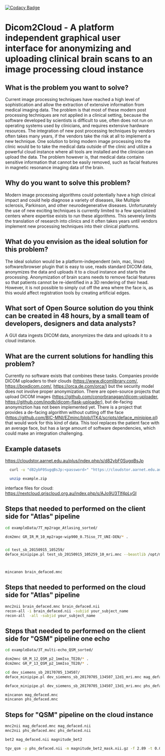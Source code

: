 [![Codacy Badge](https://api.codacy.com/project/badge/Grade/f26b00376cb2407bb1dbd107d8b1c53b)](https://www.codacy.com/app/stebo85/dicom2cloud?utm_source=github.com&amp;utm_medium=referral&amp;utm_content=CAIsr/dicom2cloud&amp;utm_campaign=Badge_Grade)

# Dicom2Cloud - A platform independent graphical user interface for anonymizing and uploading clinical brain scans to an image processing cloud instance

## What is the problem you want to solve?
Current image processing techniques have reached a high level of sophistication and allow the extraction of extensive information from medical imaging data. The problem is that most of these modern post processing techniques are not applied in a clinical setting, because the software developed by scientists is difficult to use, often does not run on operating systems used by clinicians, and requires extensive hardware resources. The integration of new post processing techniques by vendors often takes many years, if the vendors take the risk at all to implement a new technique. One solution to bring modern image processing into the clinic would be to take the medical data outside of the clinic and utilize a powerful cloud instance where all tools are installed and the clinician can upload the data. The problem however is, that medical data contains sensitive information that cannot be easily removed, such as facial features in magnetic resonance imaging data of the brain.

## Why do you want to solve this problem?
Modern image processing algorithms could potentially have a high clinical impact and could help diagnose a variety of diseases, like Multiple sclerosis, Parkinson, and other neurodegenerative diseases. Unfortunately the use of new exciting techniques is currently limited to a few specialized centers where expertise exists to run these algorithms. This severely limits the translation of research into clinics and it often takes years until vendors implement new processing techniques into their clinical platforms.

## What do you envision as the ideal solution for this problem?
The ideal solution would be a platform-independent (win, mac, linux) software/browser plugin that is easy to use, reads standard DICOM data, anonymizes the data and uploads it to a cloud instance and starts the processing. Anonymization of brain scans needs to remove facial features so that patients cannot be re-identified in a 3D rendering of their head. However, it is not possible to simply cut off the area where the face is, as this would affect registration tools by creating artificial edges.

## What sort of Open Source solution do you think can be created in 48 hours, by a small team of developers, designers and data analysts?
A GUI data ingests DICOM data, anonymizes the data and uploads it to a cloud instance.

## What are the current solutions for handling this problem?
Currently no software exists that combines these tasks. Companies provide DICOM uploaders to their clouds (https://www.dicomlibrary.com/, https://boxdicom.com/, https://orca.de.com/orca/) but the security model does not involve proper anonymization. There are open-source projects that upload DICOM images (https://github.com/conorbranagan/dicom-uploader, https://github.com/inodb/dicom-flask-uploader), but de-facing anonymiztion has not been implemented yet. There is a project that provides a de-facing algorithm without cutting off the face (https://github.com/BIC-MNI/EZminc/blob/ITK4/scripts/deface_minipipe.pl) that would work for this kind of data. This tool replaces the patient face with an average face, but has a large amount of software dependencies, which could make an integration challenging.

## Example datasets
https://cloudstor.aarnet.edu.au/plus/index.php/s/d82ybF0SugqBsJp

```bash
  curl -u "d82ybF0SugqBsJp:<password>" "https://cloudstor.aarnet.edu.au/plus/public.php/webdav" -o example.zip

  unzip example.zip
```

interface files for cloud:
https://nextcloud.qriscloud.org.au/index.php/s/AJo9U3Tlf4pLyGl

## Steps that needed to performed on the client side for "Atlas" pipeline
```bash
cd exampleData/7T_mp2rage_Atlasing_sorted/

dcm2mnc GR_IR_M_10_mp2rage-wip900_0.75iso_7T_UNI-DEN/* .


cd test_sb_20150915_105259/
deface_minipipe.pl test_sb_20150915_105259_10_mri.mnc --beastlib /opt/minc/share/beast-library-1.1/ --model-dir /opt/minc/share/icbm152_model_09c/ --model mni_icbm152_t1_tal_nlin_sym_09c defaced.mnc



mincanon brain_defaced.mnc

```
## Steps that needed to performed on the cloud side for "Atlas" pipeline
```bash
mnc2nii brain_defaced.mnc brain_defaced.nii
recon-all -i brain_defaced.nii -subjid your_subject_name
recon-all  -all -subjid your_subject_name
```

## Steps that needed to performed on the client side for "QSM" pipeline one echo
```bash
cd exampleData/3T_multi-echo_QSM_sorted/

dcm2mnc GR_M_12_QSM_p2_1mmIso_TE20/* .
dcm2mnc GR_P_13_QSM_p2_1mmIso_TE20/* .

cd dev_siemens_sb_20170705_134507/
deface_minipipe.pl dev_siemens_sb_20170705_134507_12d1_mri.mnc mag_defaced.mnc

deface_minipipe.pl dev_siemens_sb_20170705_134507_13d1_mri.mnc phs_defaced.mnc

mincanon mag_defaced.mnc
mincanon phs_defaced.mnc
```

## Steps for "QSM" pipeline on the cloud instance
```bash
mnc2nii mag_defaced.mnc mag_defaced.nii
mnc2nii phs_defaced.mnc phs_defaced.nii

bet2 mag_defaced.nii magnitude_bet2

tgv_qsm -p phs_defaced.nii -m magnitude_bet2_mask.nii.gz -f 2.89 -t 0.02 -s -o qsm
```
